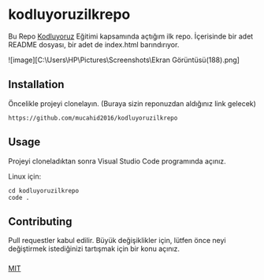 # kodluyoruzilkrepo

 Bu Repo [Kodluyoruz](https://www.kodluyoruz.org/) Eğitimi kapsamında açtığım ilk repo. İçerisinde bir adet README dosyası, bir adet de index.html barındırıyor.

 ![image][C:\Users\HP\Pictures\Screenshots\Ekran Görüntüsü(188).png]

 ## Installation
 Öncelikle projeyi clonelayın. (Buraya sizin reponuzdan aldığınız link gelecek)

 ```
 https://github.com/mucahid2016/kodluyoruzilkrepo
 ```

 ## Usage

 Projeyi cloneladıktan sonra Visual Studio Code programında açınız.

 Linux için:

 ```Linux
 cd kodluyoruzilkrepo
 code .
```

## Contributing
Pull requestler kabul edilir. Büyük değişiklikler için, lütfen önce neyi değiştirmek istediğinizi tartışmak için bir konu açınız.

###
[MIT](https://choosealicense.com/licenses/mit/)
